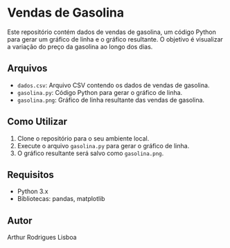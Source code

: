 # Vendas de Gasolina

Este repositório contém dados de vendas de gasolina, um código Python para gerar um gráfico de linha e o gráfico resultante. O objetivo é visualizar a variação do preço da gasolina ao longo dos dias.

## Arquivos

- `dados.csv`: Arquivo CSV contendo os dados de vendas de gasolina.
- `gasolina.py`: Código Python para gerar o gráfico de linha.
- `gasolina.png`: Gráfico de linha resultante das vendas de gasolina.

## Como Utilizar

1. Clone o repositório para o seu ambiente local.
2. Execute o arquivo `gasolina.py` para gerar o gráfico de linha.
3. O gráfico resultante será salvo como `gasolina.png`.

## Requisitos

- Python 3.x
- Bibliotecas: pandas, matplotlib

## Autor

Arthur Rodrigues Lisboa
